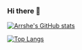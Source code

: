 ### Hi there 👋

<!--
**Arrshe/Arrshe** is a ✨ _special_ ✨ repository because its `README.md` (this file) appears on your GitHub profile.

Here are some ideas to get you started:

- 🔭 I’m currently working on ...
- 🌱 I’m currently learning ...
- 👯 I’m looking to collaborate on ...
- 🤔 I’m looking for help with ...
- 💬 Ask me about ...
- 📫 How to reach me: ...
- 😄 Pronouns: ...
- ⚡ Fun fact: ...
-->

[![Arrshe's GitHub stats](https://github-readme-stats.vercel.app/api?username=arrshe&theme=merko)](https://github.com/arrshe/github-readme-stats)


[![Top Langs](https://github-readme-stats.vercel.app/api/top-langs/?username=arrshe&layout=compact&theme=merko)](https://github.com/arrshe/github-readme-stats)
